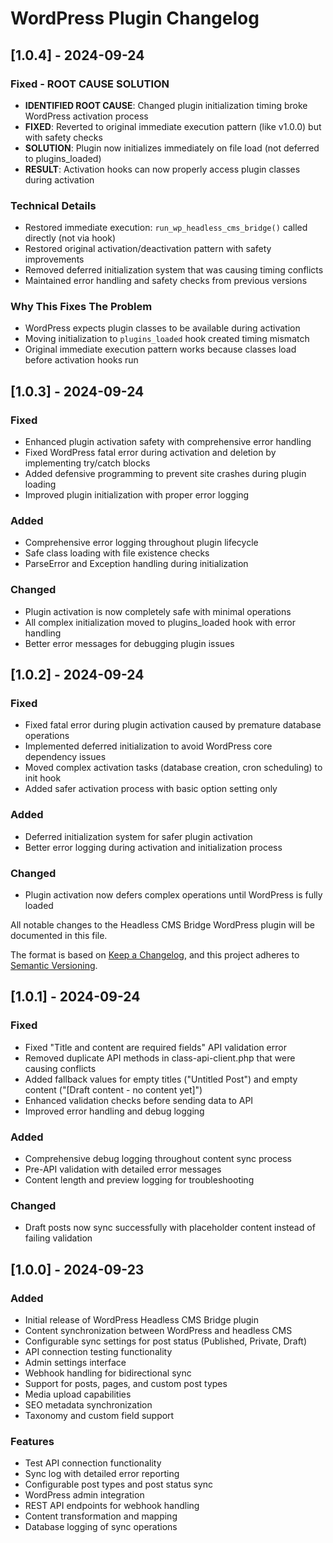 # WordPress Plugin Changelog

## [1.0.4] - 2024-09-24

### Fixed - ROOT CAUSE SOLUTION
- **IDENTIFIED ROOT CAUSE**: Changed plugin initialization timing broke WordPress activation process
- **FIXED**: Reverted to original immediate execution pattern (like v1.0.0) but with safety checks
- **SOLUTION**: Plugin now initializes immediately on file load (not deferred to plugins_loaded)
- **RESULT**: Activation hooks can now properly access plugin classes during activation

### Technical Details
- Restored immediate execution: `run_wp_headless_cms_bridge()` called directly (not via hook)
- Restored original activation/deactivation pattern with safety improvements
- Removed deferred initialization system that was causing timing conflicts
- Maintained error handling and safety checks from previous versions

### Why This Fixes The Problem
- WordPress expects plugin classes to be available during activation
- Moving initialization to `plugins_loaded` hook created timing mismatch
- Original immediate execution pattern works because classes load before activation hooks run


## [1.0.3] - 2024-09-24

### Fixed
- Enhanced plugin activation safety with comprehensive error handling
- Fixed WordPress fatal error during activation and deletion by implementing try/catch blocks
- Added defensive programming to prevent site crashes during plugin loading
- Improved plugin initialization with proper error logging

### Added
- Comprehensive error logging throughout plugin lifecycle
- Safe class loading with file existence checks
- ParseError and Exception handling during initialization

### Changed
- Plugin activation is now completely safe with minimal operations
- All complex initialization moved to plugins_loaded hook with error handling
- Better error messages for debugging plugin issues


## [1.0.2] - 2024-09-24

### Fixed
- Fixed fatal error during plugin activation caused by premature database operations
- Implemented deferred initialization to avoid WordPress core dependency issues
- Moved complex activation tasks (database creation, cron scheduling) to init hook
- Added safer activation process with basic option setting only

### Added
- Deferred initialization system for safer plugin activation
- Better error logging during activation and initialization process

### Changed
- Plugin activation now defers complex operations until WordPress is fully loaded


All notable changes to the Headless CMS Bridge WordPress plugin will be documented in this file.

The format is based on [Keep a Changelog](https://keepachangelog.com/en/1.0.0/),
and this project adheres to [Semantic Versioning](https://semver.org/spec/v2.0.0.html).

## [1.0.1] - 2024-09-24

### Fixed
- Fixed "Title and content are required fields" API validation error
- Removed duplicate API methods in class-api-client.php that were causing conflicts
- Added fallback values for empty titles ("Untitled Post") and empty content ("[Draft content - no content yet]")
- Enhanced validation checks before sending data to API
- Improved error handling and debug logging

### Added
- Comprehensive debug logging throughout content sync process
- Pre-API validation with detailed error messages
- Content length and preview logging for troubleshooting

### Changed
- Draft posts now sync successfully with placeholder content instead of failing validation

## [1.0.0] - 2024-09-23

### Added
- Initial release of WordPress Headless CMS Bridge plugin
- Content synchronization between WordPress and headless CMS
- Configurable sync settings for post status (Published, Private, Draft)
- API connection testing functionality
- Admin settings interface
- Webhook handling for bidirectional sync
- Support for posts, pages, and custom post types
- Media upload capabilities
- SEO metadata synchronization
- Taxonomy and custom field support

### Features
- Test API connection functionality
- Sync log with detailed error reporting  
- Configurable post types and post status sync
- WordPress admin integration
- REST API endpoints for webhook handling
- Content transformation and mapping
- Database logging of sync operations